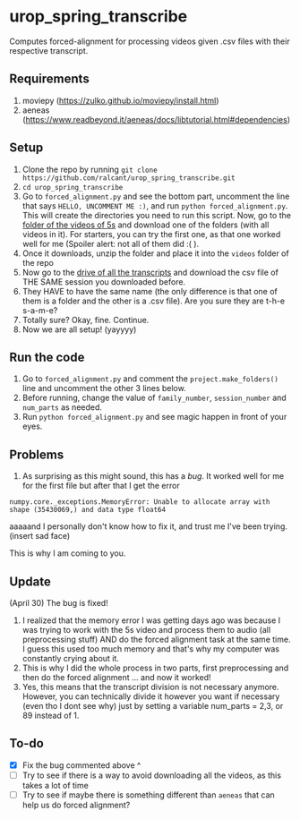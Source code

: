 # urop_spring_transcribe
Computes forced-alignment for processing videos given .csv files with their respective transcript.

## Requirements
1. moviepy (https://zulko.github.io/moviepy/install.html)
2. aeneas (https://www.readbeyond.it/aeneas/docs/libtutorial.html#dependencies)

## Setup
1. Clone the repo by running `git clone https://github.com/ralcant/urop_spring_transcribe.git`
2. `cd urop_spring_transcribe`
3. Go to `forced_alignment.py` and see the bottom part, uncomment the line that says `HELLO, UNCOMMENT ME :)`, and run `python forced_alignment.py`. This will create the directories you need to run this script.
Now, go to the [folder of the videos of 5s](https://drive.google.com/drive/u/1/folders/1EiYlxLbYYj5Ms9Vw6bgfZ_B9YLhS9tfD) 
and download one of the folders (with all videos in it). For starters, you can try the first one, as that one worked well for me (Spoiler alert: not all of them did :( ). 
4. Once it downloads, unzip the folder and place it into the `videos` folder of the repo
5. Now go to the [drive of all the transcripts](https://drive.google.com/drive/u/1/folders/1dYyPtDaEaxvLU7e5XkH9LHHlzmYpEO_m) and download the csv file of THE SAME session you downloaded before.
6. They HAVE to have the same name (the only difference is that one of them is a folder and the other is a .csv file). Are you sure they are t-h-e s-a-m-e? 
7. Totally sure? Okay, fine. Continue.
8. Now we are all setup! (yayyyy)

## Run the code
1. Go to `forced_alignment.py` and comment the `project.make_folders()` line and uncomment the other 3 lines below.
2. Before running, change the value of `family_number`, `session_number` and `num_parts` as needed.
3. Run `python forced_alignment.py` and see magic happen in front of your eyes.

## Problems
1. As surprising as this might sound, this has a <i>bug</i>. It worked well for me for the first file but 
after that I get the error 

`numpy.core._exceptions.MemoryError: Unable to allocate array with shape (35430069,) and data type float64`

aaaaand I personally don't know how to fix it, and trust me I've been trying. (insert sad face)

This is why I am coming to you. 

## Update
(April 30) The bug is fixed! 
1. I realized that the memory error I was getting days ago was because I was trying to work with the 5s video and process them to audio (all preprocessing stuff) AND do the forced alignment task at the same time. I guess this used too much memory and that's why my computer was constantly crying about it.
2. This is why I did the whole process in two parts, first preprocessing and then do the forced alignment ... and now it worked! 
3. Yes, this means that the transcript division is not necessary anymore. However, you can technically divide it however you want if necessary (even tho I dont see why) just by setting a variable num_parts = 2,3, or 89 instead of 1.

## To-do
- [X] Fix the bug commented above ^ 
- [ ] Try to see if there is a way to avoid downloading all the videos, as this takes a lot of time
- [ ] Try to see if maybe there is something different than `aeneas` that can help us do forced alignment?
